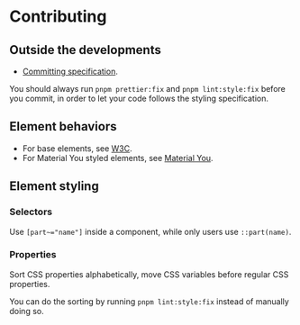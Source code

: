 # Contributing

## Outside the developments

- [Committing specification](https://www.conventionalcommits.org/en/v1.0.0/).

You should always run `pnpm prettier:fix` and `pnpm lint:style:fix` before you commit, in order to let your code follows the styling specification.

## Element behaviors

- For base elements, see [W3C](https://www.w3.org/WAI/ARIA/apg/example-index/).
- For Material You styled elements, see [Material You](https://m3.material.io/).

## Element styling

### Selectors

Use `[part~="name"]` inside a component, while only users use `::part(name)`.

### Properties

Sort CSS properties alphabetically, move CSS variables before regular CSS properties.

You can do the sorting by running `pnpm lint:style:fix` instead of manually doing so.
